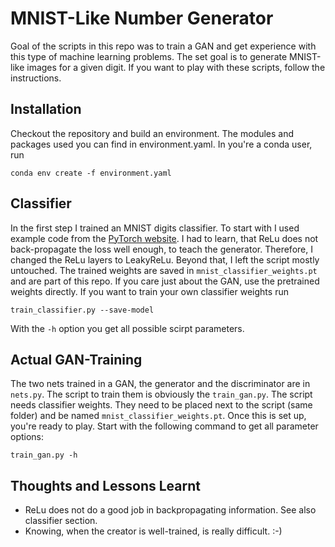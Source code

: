 # MNIST-Like Number Generator

Goal of the scripts in this repo was to train a GAN 
and get experience with this type of machine learning problems.
The set goal is to generate MNIST-like images for a given digit.
If you want to play with these scripts, follow the instructions.

## Installation

Checkout the repository and build an environment.
The modules and packages used you can find in environment.yaml.
In you're a conda user, run

    conda env create -f environment.yaml

## Classifier

In the first step I trained an MNIST digits classifier.
To start with I used example code from the [PyTorch website](https://pytorch.org/examples/).
I had to learn, that ReLu does not back-propagate the loss well enough,
to teach the generator.
Therefore, I changed the ReLu layers to LeakyReLu.
Beyond that, I left the script mostly untouched.
The trained weights are saved in `mnist_classifier_weights.pt` and are part of this repo.
If you care just about the GAN, use the pretrained weights directly.
If you want to train your own classifier weights run

    train_classifier.py --save-model

With the `-h` option you get all possible scirpt parameters.

## Actual GAN-Training

The two nets trained in a GAN, the generator and the discriminator are in `nets.py`.
The script to train them is obviously the `train_gan.py`.
The script needs classifier weights.
They need to be placed next to the script (same folder) and be named `mnist_classifier_weights.pt`.
Once this is set up, you're ready to play.
Start with the following command to get all parameter options:

    train_gan.py -h

## Thoughts and Lessons Learnt

* ReLu does not do a good job in backpropagating information. See also classifier section.
* Knowing, when the creator is well-trained, is really difficult. :-)